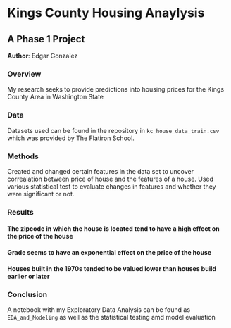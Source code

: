 
# Kings County Housing Anaylysis

## A Phase 1 Project

**Author**: Edgar Gonzalez

### Overview

My research seeks to provide predictions into housing prices for the Kings County Area in Washington State 


### Data 

Datasets used can be found in the repository in `kc_house_data_train.csv` which was provided by The Flatiron School.


### Methods

Created and changed certain features in the data set to uncover correalation between price of house and the features of a house.
Used various statistical test to evaluate changes in features and whether they were significant or not.

### Results
#### The zipcode in which the house is located tend to have a high effect on the price of the house


#### Grade seems to have an exponential effect on the price of the house


#### Houses built in the 1970s tended to be valued lower than houses build earlier or later

### Conclusion
A notebook with my Exploratory Data Analysis can be found as `EDA_and_Modeling` as well as the statistical testing amd model evaluation
